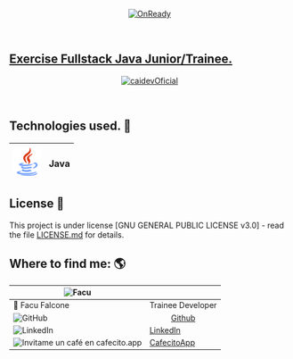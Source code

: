 <p align="center"><a href="https://onready.com.ar/" target="_blank"><img alt="OnReady" src="https://onready.com.ar/static/images/logo-color-horizontal.png"/></p></br>

## Exercise Fullstack Java Junior/Trainee.
<p align="center"> <a href="https://github.com/ryo-ma/github-profile-trophy"><img src="https://github-profile-trophy.vercel.app/?username=caidevOficial" alt="caidevOficial" /></a> </p>
</br>

## Technologies used. 📌
<!-- Java -->
|<a href="https://www.oracle.com/technetwork/es/java/javase/downloads/index.html/"><img align="center" alt="Java 8" src="https://github.com/caidevOficial/Logos/blob/master/Lenguajes/java.png" width="50px" height="50px" />|<h3>Java</h3>|
|--------|----------|
  
## License 📄
This project is under license [GNU GENERAL PUBLIC LICENSE v3.0] - read the file [LICENSE.md](LICENSE) for details.
    
## Where to find me: 🌎
|<img class="circular" alt="Facu" src="https://avatars1.githubusercontent.com/u/12877139?s=400&u=d369ee24466653d9bbeeb9654930e3ff1c67b76a&v=4" width="80px" height="80px" />||
|------------|------------|
|🤴 Facu Falcone|Trainee Developer|
|<img alt="GitHub" src="https://img.shields.io/badge/GitHub-%2312100E.svg?&style=for-the-badge&logo=Github&logoColor=white" width="95px" height="30px" />|<center><a href="https://github.com/caidevOficial/">Github</a></center>|
|<img alt="LinkedIn" src="https://img.shields.io/badge/linkedin-%230077B5.svg?&style=for-the-badge&logo=linkedin&logoColor=white" width="95px" height="30px" />|<a href="https://www.linkedin.com/in/facundo-falcone/">LinkedIn</a>|
|<img alt='Invitame un café en cafecito.app' srcset='https://cdn.cafecito.app/imgs/buttons/button_5.png 1x, https://cdn.cafecito.app/imgs/buttons/button_5_2x.png 2x, https://cdn.cafecito.app/imgs/buttons/button_5_3.75x.png 3.75x' src='https://cdn.cafecito.app/imgs/buttons/button_5.png' width="95px" height="30px" />|<a href="https://cafecito.app/caidevoficial/">CafecitoApp</a>|
